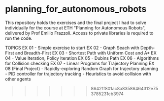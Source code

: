 # planning_for_autonomous_robots
This repository holds the exercises and the final project I had to solve individually for the course at ETH "Planning for Autonomous Robots", delivered by Prof Emilio Frazzoli. Access to private libraries is required to run the code.

TOPICS
  EX 01 - Simple exercise to start
  EX 02 - Graph Seach with Depth-First and Breadth-First
  EX 03 - Shortest Path with Uniform Cost and A*
  EX 04 - Value Iteration, Policy Iteration
  EX 05 - Dubins Path
  EX 06 - Algorithms for Collision checking
  EX 07 - Linear Programs for Trajectory Planning
  EX 08 (Final Project) 
  	- Rapidly-exploring Random Graph for trajectory planning
  	- PID controller for trajectory tracking
  	- Heuristics to avoid collision with other agents
>>>>>>> 86421f801ac8a83586464312e753785231cb3974
